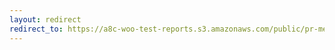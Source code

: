 ```yaml
---
layout: redirect
redirect_to: https://a8c-woo-test-reports.s3.amazonaws.com/public/pr-merge/44454/api/index.html
---
```

